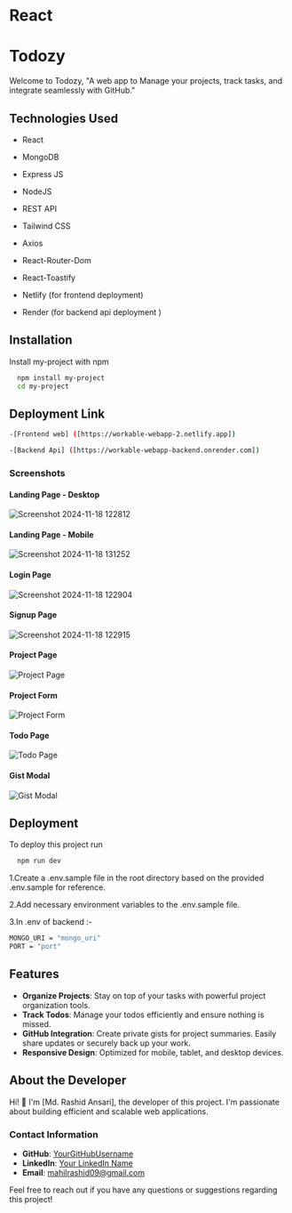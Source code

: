 
# React 

# Todozy
Welcome to Todozy, "A web app to Manage your projects, track tasks, and integrate seamlessly with GitHub."


## Technologies Used


* React

* MongoDB

* Express JS

* NodeJS

* REST API

* Tailwind CSS

* Axios

* React-Router-Dom

* React-Toastify

* Netlify (for frontend deployment)

* Render  (for backend api deployment )


## Installation

Install my-project with npm

```bash
  npm install my-project
  cd my-project
```

## Deployment Link
 ```sh
-[Frontend web] ([https://workable-webapp-2.netlify.app])

-[Backend Api] ([https://workable-webapp-backend.onrender.com])
```

    
### Screenshots

#### Landing Page - Desktop
![Screenshot 2024-11-18 122812](https://github.com/user-attachments/assets/74195945-a570-499f-aec9-c2243d14a219)

#### Landing Page - Mobile
![Screenshot 2024-11-18 131252](https://github.com/user-attachments/assets/2389a63c-24b0-43d2-8928-8de62bf197c2)

#### Login Page
![Screenshot 2024-11-18 122904](https://github.com/user-attachments/assets/61539336-d798-4609-abcc-eaef6fab4fa6)

#### Signup Page
![Screenshot 2024-11-18 122915](https://github.com/user-attachments/assets/9a0e6a89-dd01-4004-9ed8-f557322b009b)

#### Project Page
![Project Page](screenshots/project-page.png)

#### Project Form
![Project Form](screenshots/project-form.png)

#### Todo Page
![Todo Page](screenshots/todo.png)

#### Gist Modal
![Gist Modal](screenshots/gist.png)

## Deployment

To deploy this project run

```bash
  npm run dev
```

1.Create a .env.sample file in the root directory based on the provided .env.sample for reference.

2.Add necessary environment variables to the .env.sample file.

3.In .env of backend :-
```sh
MONGO_URI = "mongo_uri"
PORT = "port"
```

## Features

- **Organize Projects**: Stay on top of your tasks with powerful project organization tools.
- **Track Todos**: Manage your todos efficiently and ensure nothing is missed.
- **GitHub Integration**:  Create private gists for project summaries. Easily share updates or securely back up your work.
- **Responsive Design**: Optimized for mobile, tablet, and desktop devices.


## About the Developer

Hi! 👋 I'm [Md. Rashid Ansari], the developer of this project. I'm passionate about building efficient and scalable web applications.

### Contact Information
- **GitHub**: [YourGitHubUsername](https://github.com/ansari21github)
- **LinkedIn**: [Your LinkedIn Name](www.linkedin.com/in/rashid-ansari-b232aa273)
- **Email**: mahilrashid09@gmail.com

Feel free to reach out if you have any questions or suggestions regarding this project!

